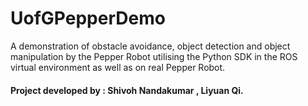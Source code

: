 # UofGPepperDemo
A demonstration of obstacle avoidance, object detection and object manipulation by the Pepper Robot utilising the Python SDK in the ROS virtual environment as well as on real Pepper Robot. 

#### Project developed by : Shivoh Nandakumar , Liyuan Qi.
